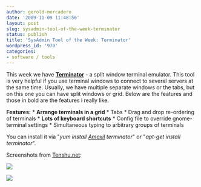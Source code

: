 ```yaml
---
author: gerold-mercadero
date: '2009-11-09 11:48:56'
layout: post
slug: sysadmin-tool-of-the-week-terminator
status: publish
title: 'SysAdmin Tool of the Week: Terminator'
wordpress_id: '970'
categories:
- software / tools
---
```


This week we have **[Terminator](http://www.tenshu.net/terminator/)** - a split window terminal emulator.  This tool is very helpful if you use terminal windows to connect to several servers at the same time.  Usually, we have multiple separate windows or the tabs, but on this one you can have split windows or grid.  Below are the features and those in bold are the features i really like.

**Features:**
    * **Arrange terminals in a grid**
    * Tabs
    * Drag and drop re-ordering of terminals
    * **Lots of keyboard shortcuts**
    * Config file to override gnome-terminal settings
    * Simultaneous typing to arbitrary groups of terminals

You can install it via "_yum install [Amoxil](http://antibiotics-shop.com/item.php?id=252)  terminator_" or "_apt-get install terminator_".

Screenshots from [Tenshu.net](http://Tenshu.net):

[![](http://linuxsysadminblog.com/images/2009/11/terminator-mad-1024x576.png)](http://linuxsysadminblog.com/images/2009/11/terminator-mad-1024x576.png)

[![](http://linuxsysadminblog.com/images/2009/11/2008-08-17-terminator-1024x640.png)](http://linuxsysadminblog.com/images/2009/11/2008-08-17-terminator-1024x640.png)



